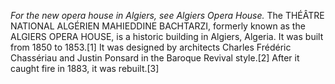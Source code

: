 _For the new opera house in Algiers, see Algiers Opera House._ The THÉÂTRE NATIONAL ALGÉRIEN MAHIEDDINE BACHTARZI, formerly known as the ALGIERS OPERA HOUSE, is a historic building in Algiers, Algeria. It was built from 1850 to 1853.[1] It was designed by architects Charles Frédéric Chassériau and Justin Ponsard in the Baroque Revival style.[2] After it caught fire in 1883, it was rebuilt.[3]

